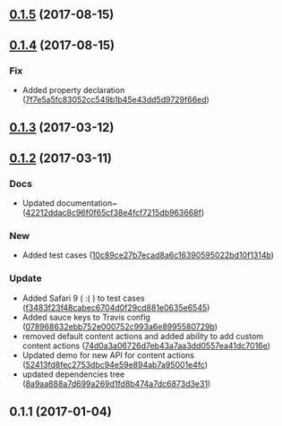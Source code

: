 <a name="0.1.5"></a>
## [0.1.5](https://github.com/advanced-rest-client/response-raw-viewer/compare/0.1.4...0.1.5) (2017-08-15)




<a name="0.1.4"></a>
## [0.1.4](https://github.com/advanced-rest-client/response-raw-viewer/compare/0.1.2...0.1.4) (2017-08-15)


### Fix

* Added  property declaration ([7f7e5a5fc83052cc549b1b45e43dd5d9729f66ed](https://github.com/advanced-rest-client/response-raw-viewer/commit/7f7e5a5fc83052cc549b1b45e43dd5d9729f66ed))



<a name="0.1.3"></a>
## [0.1.3](https://github.com/advanced-rest-client/response-raw-viewer/compare/0.1.2...v0.1.3) (2017-03-12)




<a name="0.1.2"></a>
## [0.1.2](https://github.com/advanced-rest-client/response-raw-viewer/compare/0.1.1...v0.1.2) (2017-03-11)


### Docs

* Updated documentation~ ([42212ddac8c96f0f65cf38e4fcf7215db963668f](https://github.com/advanced-rest-client/response-raw-viewer/commit/42212ddac8c96f0f65cf38e4fcf7215db963668f))

### New

* Added test cases ([10c89ce27b7ecad8a6c16390595022bd10f1314b](https://github.com/advanced-rest-client/response-raw-viewer/commit/10c89ce27b7ecad8a6c16390595022bd10f1314b))

### Update

* Added Safari 9 ( :( ) to test cases ([f3483f23f48cabec6704d0f29cd881e0635e6545](https://github.com/advanced-rest-client/response-raw-viewer/commit/f3483f23f48cabec6704d0f29cd881e0635e6545))
* Added sauce keys to Travis config ([078968632ebb752e000752c993a6e8995580729b](https://github.com/advanced-rest-client/response-raw-viewer/commit/078968632ebb752e000752c993a6e8995580729b))
* removed default content actions and added ability to add custom content actions ([74d0a3a06726d7eb43a7aa3dd0557ea41dc7016e](https://github.com/advanced-rest-client/response-raw-viewer/commit/74d0a3a06726d7eb43a7aa3dd0557ea41dc7016e))
* Updated demo for new API for content actions ([52413fd8fec2753dbc94e59e894ab7a95001e4fc](https://github.com/advanced-rest-client/response-raw-viewer/commit/52413fd8fec2753dbc94e59e894ab7a95001e4fc))
* updated dependencies tree ([8a9aa888a7d699a269d1fd8b474a7dc6873d3e31](https://github.com/advanced-rest-client/response-raw-viewer/commit/8a9aa888a7d699a269d1fd8b474a7dc6873d3e31))



<a name="0.1.1"></a>
## 0.1.1 (2017-01-04)




